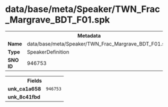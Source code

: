 <h1>data/base/meta/Speaker/TWN_Frac_Margrave_BDT_F01.spk</h1><table><tr><th colspan="100%">Metadata</th></tr><tr><td><b>Name</b></td><td>data/base/meta/Speaker/TWN_Frac_Margrave_BDT_F01.spk</td></tr><tr><td><b>Type</b></td><td>SpeakerDefinition</td></tr><tr><td><b>SNO ID</b></td><td>946753</td></tr></table>

<table><tr><th colspan="100%">Fields</th></tr><tr><td><b>unk_ca1a658</b></td><td><code>946753</code></td></tr><tr><td><b>unk_8c41fbd</b></td><td></td></tr></table>

